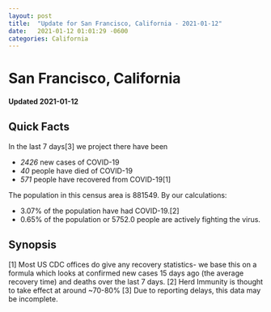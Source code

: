 ```yaml
---
layout: post
title:  "Update for San Francisco, California - 2021-01-12"
date:   2021-01-12 01:01:29 -0600
categories: California
---
```


# San Francisco, California
#### Updated 2021-01-12

## Quick Facts

In the last 7 days[3] we project there have been
- *2426* new cases of COVID-19
- *40* people have died of COVID-19
- *571* people have recovered from COVID-19[1]

The population in this census area is 881549. By our calculations:
- 3.07% of the population have had COVID-19.[2]
- 0.65% of the population or 5752.0 people are actively fighting the virus.

## Synopsis




[1] Most US CDC offices do give any recovery statistics- we base this on a formula which looks at confirmed new cases
15 days ago (the average recovery time) and deaths over the last 7 days.
[2] Herd Immunity is thought to take effect at around ~70-80%
[3] Due to reporting delays, this data may be incomplete. 
    